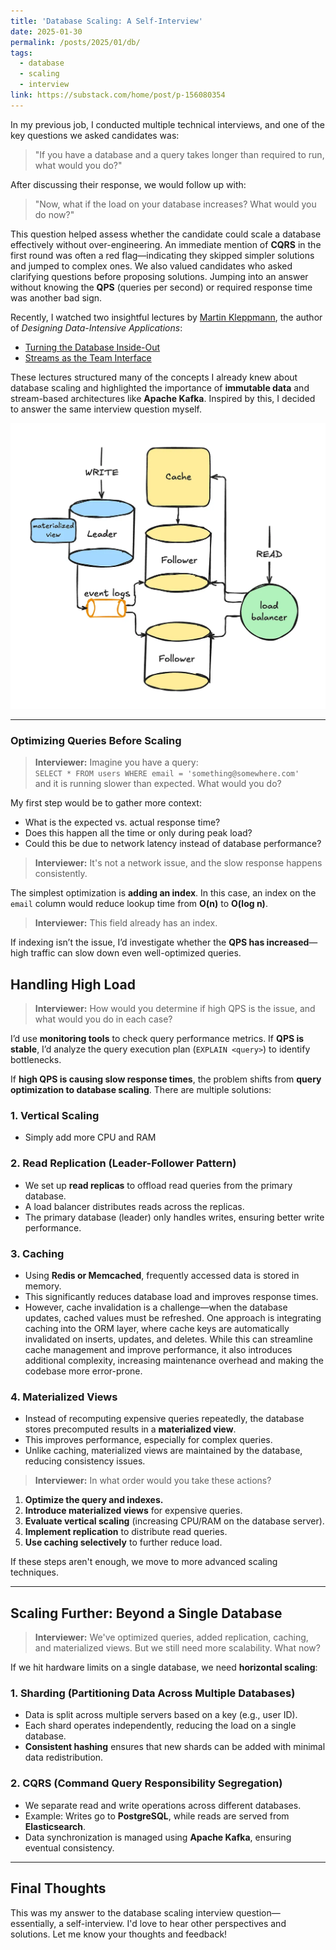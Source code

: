```yaml
---
title: 'Database Scaling: A Self-Interview'
date: 2025-01-30
permalink: /posts/2025/01/db/
tags:
  - database
  - scaling
  - interview
link: https://substack.com/home/post/p-156080354
---
```


In my previous job, I conducted multiple technical interviews, and one of the key questions we asked candidates was:

> "If you have a database and a query takes longer than required to run, what would you do?"

After discussing their response, we would follow up with:

> "Now, what if the load on your database increases? What would you do now?"

This question helped assess whether the candidate could scale a database effectively without over-engineering. An immediate mention of **CQRS** in the first round was often a red flag—indicating they skipped simpler solutions and jumped to complex ones. We also valued candidates who asked clarifying questions before proposing solutions. Jumping into an answer without knowing the **QPS** (queries per second) or required response time was another bad sign.

Recently, I watched two insightful lectures by [Martin Kleppmann](https://martin.kleppmann.com/), the author of _Designing Data-Intensive Applications_:
- [Turning the Database Inside-Out](https://martin.kleppmann.com/2015/11/05/database-inside-out-at-oredev.html)
- [Streams as the Team Interface](https://martin.kleppmann.com/2015/11/06/streams-as-team-interface-at-oredev.html)

These lectures structured many of the concepts I already knew about database scaling and highlighted the importance of **immutable data** and stream-based architectures like **Apache Kafka**. Inspired by this, I decided to answer the same interview question myself.


![image](../images/db-blog.png)


---

### **Optimizing Queries Before Scaling**

> **Interviewer:** Imagine you have a query:  
> `SELECT * FROM users WHERE email = 'something@somewhere.com'`  
> and it is running slower than expected. What would you do?

My first step would be to gather more context:
- What is the expected vs. actual response time?
- Does this happen all the time or only during peak load?
- Could this be due to network latency instead of database performance?

> **Interviewer:** It's not a network issue, and the slow response happens consistently.

The simplest optimization is **adding an index**. In this case, an index on the `email` column would reduce lookup time from **O(n)** to **O(log n)**.

> **Interviewer:** This field already has an index.

If indexing isn’t the issue, I’d investigate whether the **QPS has increased**—high traffic can slow down even well-optimized queries.

## **Handling High Load**

> **Interviewer:** How would you determine if high QPS is the issue, and what would you do in each case?

I’d use **monitoring tools** to check query performance metrics. If **QPS is stable**, I’d analyze the query execution plan (`EXPLAIN <query>`) to identify bottlenecks.

If **high QPS is causing slow response times**, the problem shifts from **query optimization to database scaling**. There are multiple solutions:

### **1. Vertical Scaling**
- Simply add more CPU and RAM
### **2. Read Replication (Leader-Follower Pattern)**
- We set up **read replicas** to offload read queries from the primary database.
- A load balancer distributes reads across the replicas.
- The primary database (leader) only handles writes, ensuring better write performance.
### **3. Caching**
- Using **Redis or Memcached**, frequently accessed data is stored in memory.
- This significantly reduces database load and improves response times.
- However, cache invalidation is a challenge—when the database updates, cached values must be refreshed. One approach is integrating caching into the ORM layer, where cache keys are automatically invalidated on inserts, updates, and deletes. While this can streamline cache management and improve performance, it also introduces additional complexity, increasing maintenance overhead and making the codebase more error-prone.

### **4. Materialized Views**
- Instead of recomputing expensive queries repeatedly, the database stores precomputed results in a **materialized view**.
- This improves performance, especially for complex queries.
- Unlike caching, materialized views are maintained by the database, reducing consistency issues.

> **Interviewer:** In what order would you take these actions?

1. **Optimize the query and indexes.**
2. **Introduce materialized views** for expensive queries.
3. **Evaluate vertical scaling** (increasing CPU/RAM on the database server).
4. **Implement replication** to distribute read queries.
5. **Use caching selectively** to further reduce load.
    
If these steps aren't enough, we move to more advanced scaling techniques.

---

## **Scaling Further: Beyond a Single Database**

> **Interviewer:** We've optimized queries, added replication, caching, and materialized views. But we still need more scalability. What now?

If we hit hardware limits on a single database, we need **horizontal scaling**:

### **1. Sharding (Partitioning Data Across Multiple Databases)**
- Data is split across multiple servers based on a key (e.g., user ID).
- Each shard operates independently, reducing the load on a single database.
- **Consistent hashing** ensures that new shards can be added with minimal data redistribution.
    
### **2. CQRS (Command Query Responsibility Segregation)**
- We separate read and write operations across different databases.
- Example: Writes go to **PostgreSQL**, while reads are served from **Elasticsearch**.
- Data synchronization is managed using **Apache Kafka**, ensuring eventual consistency.

---
## **Final Thoughts**

This was my answer to the database scaling interview question—essentially, a self-interview. I'd love to hear other perspectives and solutions. Let me know your thoughts and feedback!